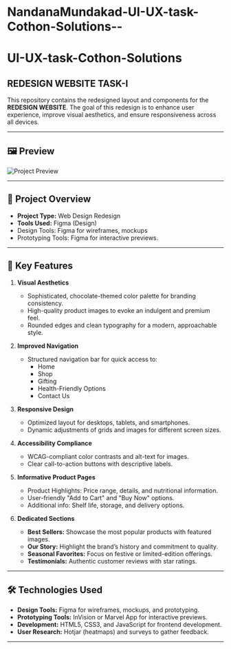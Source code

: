 # NandanaMundakad-UI-UX-task-Cothon-Solutions--
# UI-UX-task-Cothon-Solutions

## REDESIGN WEBSITE TASK-I

This repository contains the redesigned layout and components for the **REDESIGN WEBSITE**. The goal of this redesign is to enhance user experience, improve visual aesthetics, and ensure responsiveness across all devices.

---

## 🖼 Preview

![Project Preview](/Task1.jpg)  

---

## 🔧 Project Overview

- **Project Type:** Web Design Redesign  
- **Tools Used:** Figma (Design)
- Design Tools: Figma for wireframes, mockups
- Prototyping Tools: Figma for interactive previews.

---

## 🌟 Key Features

1. **Visual Aesthetics**  
   - Sophisticated, chocolate-themed color palette for branding consistency.  
   - High-quality product images to evoke an indulgent and premium feel.  
   - Rounded edges and clean typography for a modern, approachable style.  

2. **Improved Navigation**  
   - Structured navigation bar for quick access to:  
     - Home  
     - Shop  
     - Gifting  
     - Health-Friendly Options  
     - Contact Us  

3. **Responsive Design**  
   - Optimized layout for desktops, tablets, and smartphones.  
   - Dynamic adjustments of grids and images for different screen sizes.  

4. **Accessibility Compliance**  
   - WCAG-compliant color contrasts and alt-text for images.  
   - Clear call-to-action buttons with descriptive labels.  

5. **Informative Product Pages**  
   - Product Highlights: Price range, details, and nutritional information.  
   - User-friendly "Add to Cart" and "Buy Now" options.  
   - Additional info: Shelf life, storage, and delivery options.  

6. **Dedicated Sections**  
   - **Best Sellers:** Showcase the most popular products with featured images.  
   - **Our Story:** Highlight the brand’s history and commitment to quality.  
   - **Seasonal Favorites:** Focus on festive or limited-edition offerings.  
   - **Testimonials:** Authentic customer reviews with star ratings.  

---

## 🛠 Technologies Used

- **Design Tools:** Figma for wireframes, mockups, and prototyping.  
- **Prototyping Tools:** InVision or Marvel App for interactive previews.  
- **Development:** HTML5, CSS3, and JavaScript for frontend development.  
- **User Research:** Hotjar (heatmaps) and surveys to gather feedback.  

---
